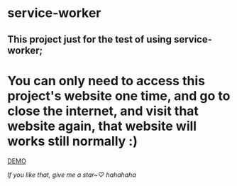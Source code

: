 # service-worker
 ## This project just for the test of using service-worker;
 You can only need to access this project's website one time, and go to close the internet, and visit that website again, that website will works still normally :)
  =========
  
  [DEMO](https://maxinzhi007.github.io/service-worker/index.html)
  
*If you like that, give me a star~♡ hahahaha*
